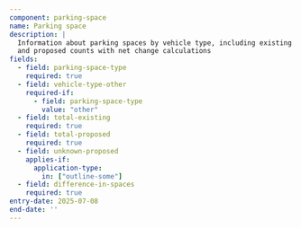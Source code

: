 ```yaml
---
component: parking-space
name: Parking space
description: |
  Information about parking spaces by vehicle type, including existing
  and proposed counts with net change calculations
fields:
  - field: parking-space-type
    required: true
  - field: vehicle-type-other
    required-if:
      - field: parking-space-type
        value: "other"
  - field: total-existing
    required: true
  - field: total-proposed
    required: true
  - field: unknown-proposed
    applies-if:
      application-type:
        in: ["outline-some"]
  - field: difference-in-spaces
    required: true
entry-date: 2025-07-08
end-date: ''
---
```

